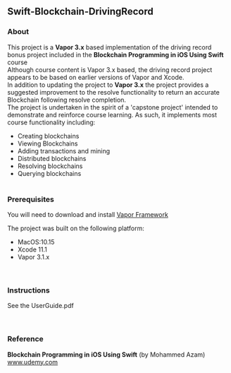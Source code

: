 
## Swift-Blockchain-DrivingRecord


### About <a name="about"></a>
This project is a **Vapor 3.x** based implementation of the driving record bonus project included in the **Blockchain Programming in iOS Using Swift** course<br>
Although course content is Vapor 3.x based, the driving record project appears to be based on earlier versions of Vapor and Xcode.<br>
In addition to updating the project to **Vapor 3.x** the project provides a suggested improvement to the resolve functionality to return an accurate Blockchain following resolve completion.<br> The project is undertaken in the spirit of a 'capstone project' intended to demonstrate and reinforce course learning. As such, it implements most course functionality including:<br>
* Creating blockchains
* Viewing Blockchains
* Adding transactions and mining
* Distributed blockchains
* Resolving blockchains
* Querying blockchains
<br><br>


### Prerequisites <a name="prerequisites"></a>
You will need to download and install [Vapor Framework](https://vapor.codes)<br>

The project was built on the following platform:<br>
* MacOS:10.15<br>
* Xcode 11.1<br>
* Vapor 3.1.x<br>
<br><br>


### Instructions <a name="instructions"></a>
See the UserGuide.pdf<br>
<br><br>


### Reference <a name="references"></a>
**Blockchain Programming in iOS Using Swift** (by Mohammed Azam)<br>
www.udemy.com